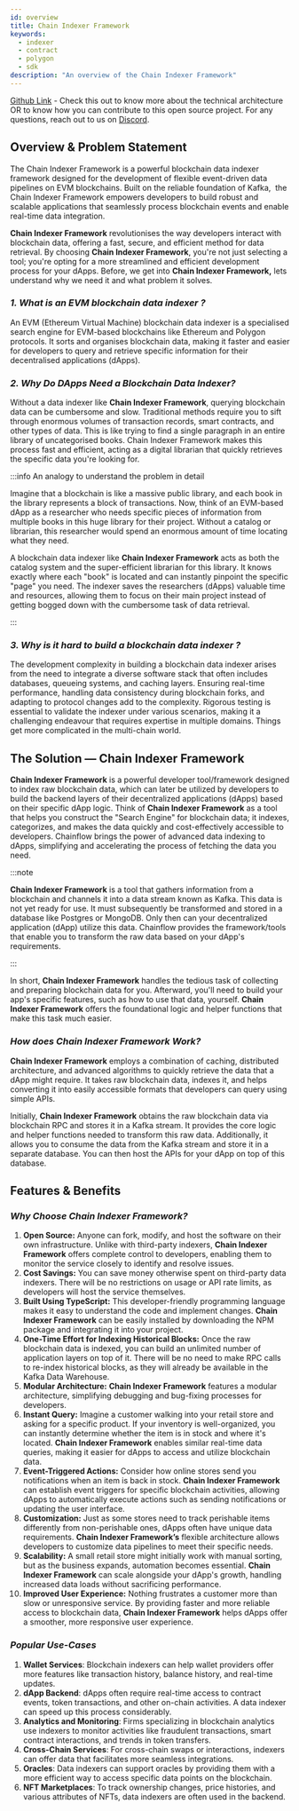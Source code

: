 ```yaml
---
id: overview
title: Chain Indexer Framework
keywords: 
  - indexer
  - contract
  - polygon
  - sdk
description: "An overview of the Chain Indexer Framework"
---
```


[Github Link](https://github.com/0xPolygon/chain-indexer-framework) - Check this out to know more about the technical architecture OR to know how you can contribute to this open source project. For any questions, reach out to us on [Discord](https://discord.com/invite/0xPolygonDevs).

## Overview & Problem Statement

The Chain Indexer Framework is a powerful blockchain data indexer framework designed for the development of flexible event-driven data pipelines on EVM blockchains. Built on the reliable foundation of Kafka,  the Chain Indexer Framework empowers developers to build robust and scalable applications that seamlessly process blockchain events and enable real-time data integration.

**Chain Indexer Framework** revolutionises the way developers interact with blockchain data, offering a fast, secure, and efficient method for data retrieval. By choosing **Chain Indexer Framework**, you're not just selecting a tool; you're opting for a more streamlined and efficient development process for your dApps. Before, we get into **Chain Indexer Framework,**  lets understand why we need it and what problem it solves. 

### ***1. What is an EVM blockchain data indexer ?***

An EVM (Ethereum Virtual Machine) blockchain data indexer is a specialised search engine for EVM-based blockchains like Ethereum and Polygon protocols. It sorts and organises blockchain data, making it faster and easier for developers to query and retrieve specific information for their decentralised applications (dApps).

### ***2. Why Do DApps Need a Blockchain Data Indexer?***

Without a data indexer like **Chain Indexer Framework**, querying blockchain data can be cumbersome and slow. Traditional methods require you to sift through enormous volumes of transaction records, smart contracts, and other types of data. This is like trying to find a single paragraph in an entire library of uncategorised books. Chain Indexer Framework makes this process fast and efficient, acting as a digital librarian that quickly retrieves the specific data you're looking for.

:::info An analogy to understand the problem in detail
    
Imagine that a blockchain is like a massive public library, and each book in the library represents a block of transactions. Now, think of an EVM-based dApp as a researcher who needs specific pieces of information from multiple books in this huge library for their project. Without a catalog or librarian, this researcher would spend an enormous amount of time locating what they need.
    
A blockchain data indexer like **Chain Indexer Framework** acts as both the catalog system and the super-efficient librarian for this library. It knows exactly where each "book" is located and can instantly pinpoint the specific "page" you need. The indexer saves the researchers (dApps) valuable time and resources, allowing them to focus on their main project instead of getting bogged down with the cumbersome task of data retrieval.

:::

### ***3. Why is it hard to build a blockchain data indexer ?***

The development complexity in building a blockchain data indexer arises from the need to integrate a diverse software stack that often includes databases, queueing systems, and caching layers. Ensuring real-time performance, handling data consistency during blockchain forks, and adapting to protocol changes add to the complexity. Rigorous testing is essential to validate the indexer under various scenarios, making it a challenging endeavour that requires expertise in multiple domains. Things get more complicated in the multi-chain world.

## **The Solution — Chain Indexer Framework**

**Chain Indexer Framework** is a powerful developer tool/framework designed to index raw blockchain data, which can later be utilized by developers to build the backend layers of their decentralized applications (dApps) based on their specific dApp logic. Think of **Chain Indexer Framework** as a tool that helps you construct the "Search Engine" for blockchain data; it indexes, categorizes, and makes the data quickly and cost-effectively accessible to developers. Chainflow brings the power of advanced data indexing to dApps, simplifying and accelerating the process of fetching the data you need.

:::note

**Chain Indexer Framework** is a tool that gathers information from a blockchain and channels it into a data stream known as Kafka. This data is not yet ready for use. It must subsequently be transformed and stored in a database like Postgres or MongoDB. Only then can your decentralized application (dApp) utilize this data. Chainflow provides the framework/tools that enable you to transform the raw data based on your dApp's requirements.

:::

In short, **Chain Indexer Framework** handles the tedious task of collecting and preparing blockchain data for you. Afterward, you'll need to build your app's specific features, such as how to use that data, yourself. **Chain Indexer Framework** offers the foundational logic and helper functions that make this task much easier.

### ***How does Chain Indexer Framework Work?***

**Chain Indexer Framework** employs a combination of caching, distributed architecture, and advanced algorithms to quickly retrieve the data that a dApp might require. It takes raw blockchain data, indexes it, and helps converting it into easily accessible formats that developers can query using simple APIs.

Initially, **Chain Indexer Framework** obtains the raw blockchain data via blockchain RPC and stores it in a Kafka stream. It provides the core logic and helper functions needed to transform this raw data. Additionally, it allows you to consume the data from the Kafka stream and store it in a separate database. You can then host the APIs for your dApp on top of this database.

## Features & Benefits

### ***Why Choose Chain Indexer Framework?***

1. **Open Source:** Anyone can fork, modify, and host the software on their own infrastructure. Unlike with third-party indexers, **Chain Indexer Framework** offers complete control to developers, enabling them to monitor the service closely to identify and resolve issues.
2. **Cost Savings:** You can save money otherwise spent on third-party data indexers. There will be no restrictions on usage or API rate limits, as developers will host the service themselves.
3. **Built Using TypeScript:** This developer-friendly programming language makes it easy to understand the code and implement changes. **Chain Indexer Framework** can be easily installed by downloading the NPM package and integrating it into your project.
4. **One-Time Effort for Indexing Historical Blocks:** Once the raw blockchain data is indexed, you can build an unlimited number of application layers on top of it. There will be no need to make RPC calls to re-index historical blocks, as they will already be available in the Kafka Data Warehouse.
5. **Modular Architecture:** **Chain Indexer Framework** features a modular architecture, simplifying debugging and bug-fixing processes for developers.
6. **Instant Query:** Imagine a customer walking into your retail store and asking for a specific product. If your inventory is well-organized, you can instantly determine whether the item is in stock and where it's located. **Chain Indexer Framework** enables similar real-time data queries, making it easier for dApps to access and utilize blockchain data.
7. **Event-Triggered Actions:** Consider how online stores send you notifications when an item is back in stock. **Chain Indexer Framework** can establish event triggers for specific blockchain activities, allowing dApps to automatically execute actions such as sending notifications or updating the user interface. 
8. **Customization:** Just as some stores need to track perishable items differently from non-perishable ones, dApps often have unique data requirements. **Chain Indexer Framework’s** flexible architecture allows developers to customize data pipelines to meet their specific needs.
9. **Scalability:** A small retail store might initially work with manual sorting, but as the business expands, automation becomes essential. **Chain Indexer Framework** can scale alongside your dApp's growth, handling increased data loads without sacrificing performance.
10. **Improved User Experience:** Nothing frustrates a customer more than slow or unresponsive service. By providing faster and more reliable access to blockchain data, **Chain Indexer Framework** helps dApps offer a smoother, more responsive user experience.

### *Popular Use-Cases*

1. **Wallet Services**: Blockchain indexers can help wallet providers offer more features like transaction history, balance history, and real-time updates.
2. **dApp Backend**: dApps often require real-time access to contract events, token transactions, and other on-chain activities. A data indexer can speed up this process considerably.
3. **Analytics and Monitoring**: Firms specializing in blockchain analytics use indexers to monitor activities like fraudulent transactions, smart contract interactions, and trends in token transfers.
4. **Cross-Chain Services**: For cross-chain swaps or interactions, indexers can offer data that facilitates more seamless integrations.
5. **Oracles**: Data indexers can support oracles by providing them with a more efficient way to access specific data points on the blockchain.
6. **NFT Marketplaces**: To track ownership changes, price histories, and various attributes of NFTs, data indexers are often used in the backend.